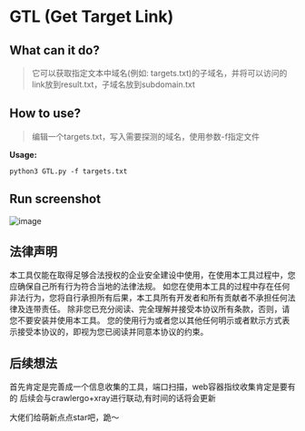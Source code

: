 # GTL (Get Target Link)

## What can it do? 
>它可以获取指定文本中域名(例如: targets.txt)的子域名，并将可以访问的link放到result.txt，子域名放到subdomain.txt

## How to use?
>编辑一个targets.txt，写入需要探测的域名，使用参数-f指定文件

**Usage:**
```
python3 GTL.py -f targets.txt 
```
## Run screenshot
![image](https://github.com/ro4lsc/GTL/blob/master/screenshot.png)

## 法律声明
本工具仅能在取得足够合法授权的企业安全建设中使用，在使用本工具过程中，您应确保自己所有行为符合当地的法律法规。 如您在使用本工具的过程中存在任何非法行为，您将自行承担所有后果，本工具所有开发者和所有贡献者不承担任何法律及连带责任。 除非您已充分阅读、完全理解并接受本协议所有条款，否则，请您不要安装并使用本工具。 您的使用行为或者您以其他任何明示或者默示方式表示接受本协议的，即视为您已阅读并同意本协议的约束。

## 后续想法
首先肯定是完善成一个信息收集的工具，端口扫描，web容器指纹收集肯定是要有的
后续会与crawlergo+xray进行联动,有时间的话将会更新

大佬们给萌新点点star吧，跪～
